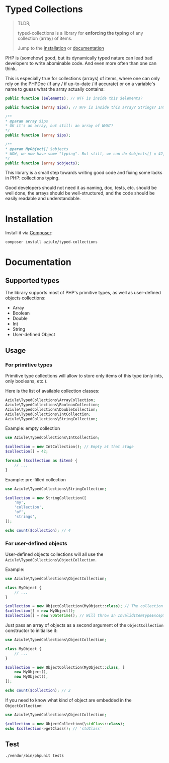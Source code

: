 # Typed Collections

> TLDR;
>
> typed-collections is a library for **enforcing the typing** of any collection (array) of items.
>
> Jump to the [installation](#installation) or [documentation](#documentation)

PHP is (somehow) good, but its dynamically typed nature can lead bad developers to write abominable code. And even more often than one can think.

This is especially true for collections (arrays) of items, where one can only rely on the PHPDoc (if any / if up-to-date / if accurate) 
or on a variable's name to guess what the array actually contains:

```php
public function ($elements); // WTF is inside this $elements?
```

```php
public function (array $ips); // WTF is inside this array? Strings? Ints? Objects? Is it an associative array? Jesus F*
```

```php
/**
* @param array $ips
* OK it's an array, but still: an array of WHAT?
*/
public function (array $ips);
```

```php
/**
* @param MyObject[] $objects
* WOW, we now have some "typing". But still, we can do $objects[] = 42, which will break the array typing (we will have objects AND an integer).
*/
public function (array $objects);
```

This library is a small step towards writing good code and fixing some lacks in PHP: collections typing.

Good developers should not need it as naming, doc, tests, etc. should be well done, the arrays should be well-structured,
and the code should be easily readable and understandable.

# Installation

Install it via [Composer](https://getcomposer.org):
```
composer install aziule/typed-collections
```

# Documentation

## Supported types
The library supports most of PHP's primitive types, as well as user-defined objects collections:
- Array
- Boolean
- Double
- Int
- String
- User-defined Object

## Usage

### For primitive types
Primitive type collections will allow to store only items of this type (only ints, only booleans, etc.).

Here is the list of available collection classes:
```php
Aziule\TypedCollections\ArrayCollection;
Aziule\TypedCollections\BooleanCollection;
Aziule\TypedCollections\DoubleCollection;
Aziule\TypedCollections\IntCollection;
Aziule\TypedCollections\StringCollection;
```

Example: empty collection
```php
use Aziule\TypedCollections\IntCollection;

$collection = new IntCollection(); // Empty at that stage
$collection[] = 42;

foreach ($collection as $item) {
    // ...
}
```

Example: pre-filled collection
```php
use Aziule\TypedCollections\StringCollection;

$collection = new StringCollection([
    'my',
    'collection',
    'of',
    'strings',
]);

echo count($collection); // 4
```

### For user-defined objects
User-defined objects collections will all use the `Aziule\TypedCollections\ObjectCollection`.

Example:
```php
use Aziule\TypedCollections\ObjectCollection;

class MyObject {
    // ...
}

$collection = new ObjectCollection(MyObject::class); // The collection is of type MyObject
$collection[] = new MyObject();
$collection[] = new \DateTime(); // Will throw an InvalidItemTypeException
```

Just pass an array of objects as a second argument of the `ObjectCollection` constructor to initialise it:
```php
use Aziule\TypedCollections\ObjectCollection;

class MyObject {
    // ...
}

$collection = new ObjectCollection(MyObject::class, [
    new MyObject(),
    new MyObject(),
]);

echo count($collection); // 2
```

If you need to know what kind of object are embedded in the `ObjectCollection`:
```php
use Aziule\TypedCollections\ObjectCollection;

$collection = new ObjectCollection(\stdClass::class);
echo $collection->getClass(); // 'stdClass'
```

## Test
```sh
./vendor/bin/phpunit tests
```
